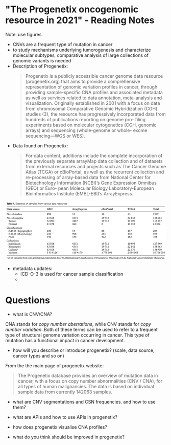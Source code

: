 # "The Progenetix oncogenomic resource in 2021" - Reading Notes

Note: use figures

* CNVs are a frequent type of mutation in cancer
* to study mechanisms underlying tumorogenesis and characterize molecular subtypes, comparative analysis of large collections of genomic variants is needed
* Description of Progenetix:
  > Progenetix is a publicly accessible cancer genome data resource (progenetix.org) that aims to provide a comprehensive representation of genomic variation profiles in cancer, through providing sample-specific CNA profiles and associated metadata as well as services related to data annotation, meta-analysis and visualization.
  > Originally established in 2001 with a focus on data from chromosomal Comparative Genomic Hybridization (CGH) studies (3), the resource has progressively incorporated data from hundreds of publications reporting on genome pro- filing experiments based on molecular cytogenetics (CGH, genomic arrays) and sequencing (whole-genome or whole- exome sequencing—WGS or WES). 
* Data found on Progenetix:
  > For data content, additions include the complete incorporation of the previously separate arrayMap data collection and of datasets from external resources and projects such as The Cancer Genome Atlas (TCGA) or cBioPortal, as well as the recurrent collection and re-processing of array-based data from National Center for Biotechnology Information (NCBI)’s Gene Expression Omnibus (GEO) or Euro- pean Molecular Biology Laboratory-European Bioinformatics Institute (EMBL-EBI)’s ArrayExpress.

![This is an image](progenetix-data-resources.png)

* metadata updates:
  * ICD-O-3 is used for cancer sample classification
  *    




# Questions
* what is CNV/CNA?

CNA stands for *copy number aberrations*, while CNV stands for *copy number variation*. Both of these terms can be used to refer to a frequent type of structural genome variation occurring in cancer. 
This type of mutation has a functional impact in cancer development.

* how will you describe or introduce progenetix? (scale, data source, cancer types and so on)

From the the main page of progenetix website:
> The Progenetix database provides an overview of mutation data in cancer, with a focus on copy number abnormalities (CNV / CNA), for all types of human malignancies. 
> The data is based on individual sample data from currently 142063 samples.

* what are CNV segmentations and CSN frequencies. and how to use them?

* what are APIs and how to use APIs in progenetix?

* how does progenetix visualise CNA profiles?

* what do you think should be improved in progenetix?
